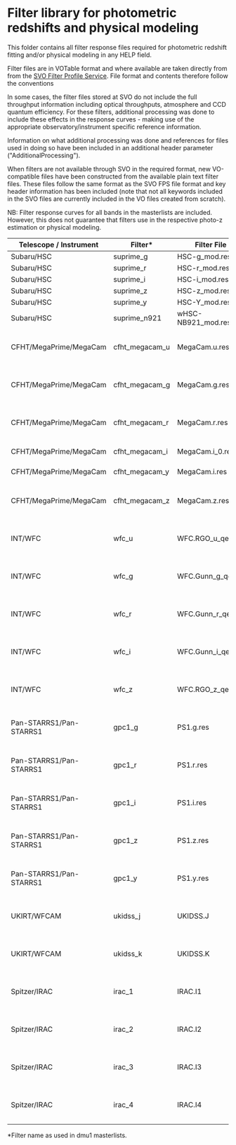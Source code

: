 # Filter library for photometric redshifts and physical modeling

This folder contains all filter response files required for photometric redshift
fitting and/or physical modeling in any HELP field.

Filter files are in VOTable format and where available are taken directly from
from the [SVO Filter Profile Service](http://svo2.cab.inta-csic.es/theory/fps/).
File format and contents therefore follow the conventions

In some cases, the filter files stored at SVO do not include the full throughput
information including optical throughputs, atmosphere and CCD quantum efficiency.
For these filters, additional processing was done to include these effects in the
response curves - making use of the appropriate observatory/instrument specific
reference information.

Information on what additional processing was done and references for files used
in doing so have been included in an additional header parameter ("AdditionalProcessing").

When filters are not available through SVO in the required format, new VO-compatible
files have been constructed from the available plain text filter files. These files
follow the same format as the SVO FPS file format and key header information has
been included (note that not all keywords included in the SVO files are currently
  included in the VO files created from scratch).

NB: Filter response curves for all bands in the masterlists are included.
However, this does not guarantee that filters use in the respective photo-z estimation
or physical modeling.


| Telescope / Instrument | Filter*        | Filter File       | Fields      |
|------------------------|----------------|-------------------|-------------|
| Subaru/HSC             | suprime_g      | HSC-g_mod.res     | ELAIS-N1    |
| Subaru/HSC             | suprime_r      | HSC-r_mod.res     | ELAIS-N1    |
| Subaru/HSC             | suprime_i      | HSC-i_mod.res     | ELAIS-N1    |
| Subaru/HSC             | suprime_z      | HSC-z_mod.res     | ELAIS-N1    |
| Subaru/HSC             | suprime_y      | HSC-Y_mod.res     | ELAIS-N1    |
| Subaru/HSC             | suprime_n921   | wHSC-NB921_mod.res| ELAIS-N1    |
| CFHT/MegaPrime/MegaCam | cfht_megacam_u | MegaCam.u.res     | ELAIS-N1, Lockman-SWIRE    |
| CFHT/MegaPrime/MegaCam | cfht_megacam_g | MegaCam.g.res     | ELAIS-N1, Lockman-SWIRE     |
| CFHT/MegaPrime/MegaCam | cfht_megacam_r | MegaCam.r.res     | ELAIS-N1, Lockman-SWIRE     |
| CFHT/MegaPrime/MegaCam | cfht_megacam_i | MegaCam.i_0.res   | Lockman-SWIRE     |
| CFHT/MegaPrime/MegaCam | cfht_megacam_y | MegaCam.i.res     | Lockman-SWIRE    |
| CFHT/MegaPrime/MegaCam | cfht_megacam_z | MegaCam.z.res     | ELAIS-N1, Lockman-SWIRE     |
| INT/WFC                | wfc_u          | WFC.RGO_u_qe.res  | ELAIS-N1, Lockman-SWIRE     |
| INT/WFC                | wfc_g          | WFC.Gunn_g_qe.res | ELAIS-N1, Lockman-SWIRE     |
| INT/WFC                | wfc_r          | WFC.Gunn_r_qe.res | ELAIS-N1, Lockman-SWIRE     |
| INT/WFC                | wfc_i          | WFC.Gunn_i_qe.res | ELAIS-N1, Lockman-SWIRE     |
| INT/WFC                | wfc_z          | WFC.RGO_z_qe.res  | ELAIS-N1, Lockman-SWIRE     |
| Pan-STARRS1/Pan-STARRS1| gpc1_g         | PS1.g.res         | ELAIS-N1, Lockman-SWIRE     |
| Pan-STARRS1/Pan-STARRS1| gpc1_r         | PS1.r.res         | ELAIS-N1, Lockman-SWIRE     |
| Pan-STARRS1/Pan-STARRS1| gpc1_i         | PS1.i.res         | ELAIS-N1, Lockman-SWIRE     |
| Pan-STARRS1/Pan-STARRS1| gpc1_z         | PS1.z.res         | ELAIS-N1, Lockman-SWIRE     |
| Pan-STARRS1/Pan-STARRS1| gpc1_y         | PS1.y.res         | ELAIS-N1, Lockman-SWIRE     |
| UKIRT/WFCAM            | ukidss_j       | UKIDSS.J          | ELAIS-N1, Lockman-SWIRE     |
| UKIRT/WFCAM            | ukidss_k       | UKIDSS.K          | ELAIS-N1, Lockman-SWIRE    |
| Spitzer/IRAC           | irac_1         | IRAC.I1           | ELAIS-N1, Lockman-SWIRE     |
| Spitzer/IRAC           | irac_2         | IRAC.I2           | ELAIS-N1, Lockman-SWIRE     |
| Spitzer/IRAC           | irac_3         | IRAC.I3           | ELAIS-N1, Lockman-SWIRE     |
| Spitzer/IRAC           | irac_4         | IRAC.I4           | ELAIS-N1, Lockman-SWIRE     |

*Filter name as used in dmu1 masterlists.
